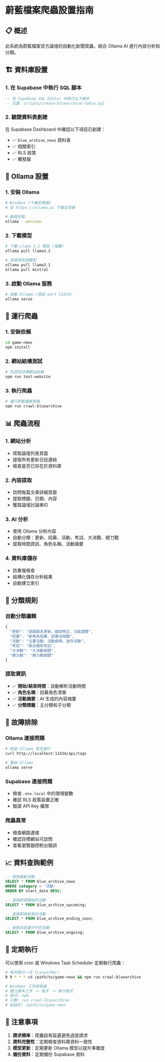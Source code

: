 # 蔚藍檔案爬蟲設置指南

## 📋 概述

此系統為蔚藍檔案官方論壇的自動化新聞爬蟲，結合 Ollama AI 進行內容分析和分類。

## 🏗️ 資料庫設置

### 1. 在 Supabase 中執行 SQL 腳本

```sql
-- 在 Supabase SQL Editor 中執行以下腳本
-- 位置：scripts/create-bluearchive-table.sql
```

### 2. 驗證資料表創建

在 Supabase Dashboard 中確認以下項目已創建：
- ✅ `blue_archive_news` 資料表
- ✅ 相關索引
- ✅ RLS 政策
- ✅ 觸發器

## 🤖 Ollama 設置

### 1. 安裝 Ollama

```bash
# Windows (下載安裝檔)
# 從 https://ollama.ai 下載並安裝

# 驗證安裝
ollama --version
```

### 2. 下載模型

```bash
# 下載 Llama 3.2 模型 (推薦)
ollama pull llama3.2

# 或使用其他模型
ollama pull llama3.1
ollama pull mistral
```

### 3. 啟動 Ollama 服務

```bash
# 啟動 Ollama (預設 port 11434)
ollama serve
```

## 🚀 運行爬蟲

### 1. 安裝依賴

```bash
cd game-news
npm install
```

### 2. 網站結構測試

```bash
# 先測試目標網站結構
npm run test-website
```

### 3. 執行爬蟲

```bash
# 運行蔚藍檔案爬蟲
npm run crawl-bluearchive
```

## 📊 爬蟲流程

### 1. 網站分析
- 爬取論壇列表頁面
- 提取所有更新日誌連結
- 檢查是否已存在於資料庫

### 2. 內容提取
- 訪問每篇文章詳細頁面
- 提取標題、日期、內容
- 獲取論壇討論串ID

### 3. AI 分析
- 使用 Ollama 分析內容
- 自動分類：更新、招募、活動、考試、大決戰、總力戰
- 提取時間資訊、角色名稱、活動摘要

### 4. 資料庫儲存
- 防重複檢查
- 結構化儲存分析結果
- 自動建立索引

## 🎯 分類規則

### 自動分類邏輯
```javascript
{
  "更新": "遊戲版本更新、錯誤修正、功能調整",
  "招募": "新角色招募、招募池相關",
  "活動": "主要活動、活動劇情、迷你活動",
  "考試": "綜合戰術考試",
  "大決戰": "大決戰相關",
  "總力戰": "總力戰相關"
}
```

### 提取資訊
- ✅ **開始/結束時間**：自動解析活動時間
- ✅ **角色名稱**：招募角色清單
- ✅ **活動摘要**：AI 生成的內容摘要
- ✅ **分類標籤**：主分類和子分類

## 🔧 故障排除

### Ollama 連接問題
```bash
# 檢查 Ollama 是否運行
curl http://localhost:11434/api/tags

# 重啟 Ollama
ollama serve
```

### Supabase 連接問題
- 檢查 `.env.local` 中的環境變數
- 確認 RLS 政策設置正確
- 驗證 API Key 權限

### 爬蟲異常
- 檢查網路連接
- 確認目標網站可訪問
- 查看瀏覽器控制台錯誤

## 📈 資料查詢範例

```sql
-- 查詢最新活動
SELECT * FROM blue_archive_news 
WHERE category = '活動' 
ORDER BY start_date DESC;

-- 查詢即將開始的活動
SELECT * FROM blue_archive_upcoming;

-- 查詢即將結束的活動
SELECT * FROM blue_archive_ending_soon;

-- 查詢目前進行中的活動
SELECT * FROM blue_archive_ongoing;
```

## 🔄 定期執行

可以使用 cron 或 Windows Task Scheduler 定期執行爬蟲：

```bash
# 每天執行一次 (Linux/Mac)
0 9 * * * cd /path/to/game-news && npm run crawl-bluearchive

# Windows 工作排程器
# 建立基本工作 -> 每天 -> 執行程式
# 程式: npm
# 引數: run crawl-bluearchive
# 起始於: /path/to/game-news
```

## 📝 注意事項

1. **請求頻率**：爬蟲設有延遲避免過度請求
2. **資料完整性**：定期檢查資料庫資料一致性
3. **模型更新**：定期更新 Ollama 模型以提升準確度
4. **備份資料**：定期備份 Supabase 資料 